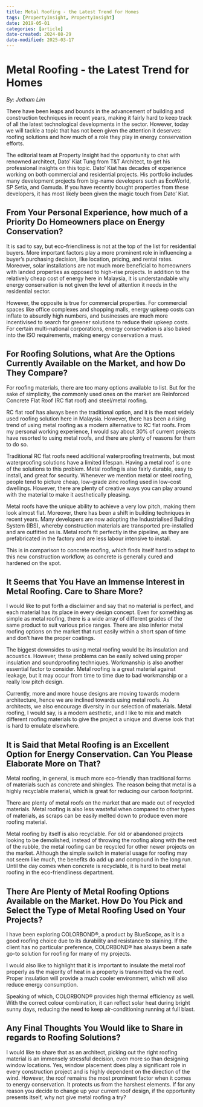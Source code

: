 ```yaml
---
title: Metal Roofing - the Latest Trend for Homes
tags: [PropertyInsight, PropertyInsight]
date: 2019-05-01
categories: [article]
date-created: 2024-08-29
date-modified: 2025-03-17
---
```


# Metal Roofing - the Latest Trend for Homes

_By: Jotham Lim_

There have been leaps and bounds in the advancement of building and construction techniques in recent years, making it fairly hard to keep track of all the latest technological developments in the sector. However, today we will tackle a topic that has not been given the attention it deserves: roofing solutions and how much of a role they play in energy conservation efforts.

The editorial team at Property Insight had the opportunity to chat with renowned architect, Dato’ Kiat Tung from T&T Architect, to get his professional insights on this topic. Dato’ Kiat has decades of experience working on both commercial and residential projects. His portfolio includes many development projects from big-name developers such as EcoWorld, SP Setia, and Gamuda. If you have recently bought properties from these developers, it has most likely been given the magic touch from Dato’ Kiat.

## From Your Personal Experience, how much of a Priority Do Homeowners place on Energy Conservation?

It is sad to say, but eco-friendliness is not at the top of the list for residential buyers. More important factors play a more prominent role in influencing a buyer’s purchasing decision, like location, pricing, and rental rates. Moreover, solar installations are not much more beneficial to homeowners with landed properties as opposed to high-rise projects. In addition to the relatively cheap cost of energy here in Malaysia, it is understandable why energy conservation is not given the level of attention it needs in the residential sector.

However, the opposite is true for commercial properties. For commercial spaces like office complexes and shopping malls, energy upkeep costs can inflate to absurdly high numbers, and businesses are much more incentivised to search for greener solutions to reduce their upkeep costs. For certain multi-national corporations, energy conservation is also baked into the ISO requirements, making energy conservation a must.

## For Roofing Solutions, what Are the Options Currently Available on the Market, and how Do They Compare?

For roofing materials, there are too many options available to list. But for the sake of simplicity, the commonly used ones on the market are Reinforced Concrete Flat Roof (RC flat roof) and steel/metal roofing.

RC flat roof has always been the traditional option, and it is the most widely used roofing solution here in Malaysia. However, there has been a rising trend of using metal roofing as a modern alternative to RC flat roofs. From my personal working experience, I would say about 30% of current projects have resorted to using metal roofs, and there are plenty of reasons for them to do so.

Traditional RC flat roofs need additional waterproofing treatments, but most waterproofing solutions have a limited lifespan. Having a metal roof is one of the solutions to this problem. Metal roofing is also fairly durable, easy to install, and great for security. Whenever we mention metal or steel roofing, people tend to picture cheap, low-grade zinc roofing used in low-cost dwellings. However, there are plenty of creative ways you can play around with the material to make it aesthetically pleasing.

Metal roofs have the unique ability to achieve a very low pitch, making them look almost flat. Moreover, there has been a shift in building techniques in recent years. Many developers are now adopting the Industrialised Building System (IBS), whereby construction materials are transported pre-installed and are outfitted as is. Metal roofs fit perfectly in the pipeline, as they are prefabricated in the factory and are less labour intensive to install.

This is in comparison to concrete roofing, which finds itself hard to adapt to this new construction workflow, as concrete is generally cured and hardened on the spot.

## It Seems that You Have an Immense Interest in Metal Roofing. Care to Share More?

I would like to put forth a disclaimer and say that no material is perfect, and each material has its place in every design concept. Even for something as simple as metal roofing, there is a wide array of different grades of the same product to suit various price ranges. There are also inferior metal roofing options on the market that rust easily within a short span of time and don’t have the proper coatings.

The biggest downsides to using metal roofing would be its insulation and acoustics. However, these problems can be easily solved using proper insulation and soundproofing techniques. Workmanship is also another essential factor to consider. Metal roofing is a great material against leakage, but it may occur from time to time due to bad workmanship or a really low pitch design.

Currently, more and more house designs are moving towards modern architecture, hence we are inclined towards using metal roofs. As architects, we also encourage diversity in our selection of materials. Metal roofing, I would say, is a modern aesthetic, and I like to mix and match different roofing materials to give the project a unique and diverse look that is hard to emulate elsewhere.

## It is Said that Metal Roofing is an Excellent Option for Energy Conservation. Can You Please Elaborate More on That?

Metal roofing, in general, is much more eco-friendly than traditional forms of materials such as concrete and shingles. The reason being that metal is a highly recyclable material, which is great for reducing our carbon footprint.

There are plenty of metal roofs on the market that are made out of recycled materials. Metal roofing is also less wasteful when compared to other types of materials, as scraps can be easily melted down to produce even more roofing material.

Metal roofing by itself is also recyclable. For old or abandoned projects looking to be demolished, instead of throwing the roofing along with the rest of the rubble, the metal roofing can be recycled for other newer projects on the market. Although the simple switch in material usage for roofing may not seem like much, the benefits do add up and compound in the long run. Until the day comes when concrete is recyclable, it is hard to beat metal roofing in the eco-friendliness department.

## There Are Plenty of Metal Roofing Options Available on the Market. How Do You Pick and Select the Type of Metal Roofing Used on Your Projects?

I have been exploring COLORBOND®, a product by BlueScope, as it is a good roofing choice due to its durability and resistance to staining. If the client has no particular preference, COLORBOND® has always been a safe go-to solution for roofing for many of my projects.

I would also like to highlight that it is important to insulate the metal roof properly as the majority of heat in a property is transmitted via the roof. Proper insulation will provide a much cooler environment, which will also reduce energy consumption.

Speaking of which, COLORBOND® provides high thermal efficiency as well. With the correct colour combination, it can reflect solar heat during bright sunny days, reducing the need to keep air-conditioning running at full blast.

## Any Final Thoughts You Would like to Share in regards to Roofing Solutions?

I would like to share that as an architect, picking out the right roofing material is an immensely stressful decision, even more so than designing window locations. Yes, window placement does play a significant role in every construction project and is highly dependent on the direction of the wind. However, the roof remains the most prominent factor when it comes to energy conservation. It protects us from the harshest elements. If for any reason you decide to change up your current roof design, if the opportunity presents itself, why not give metal roofing a try?
